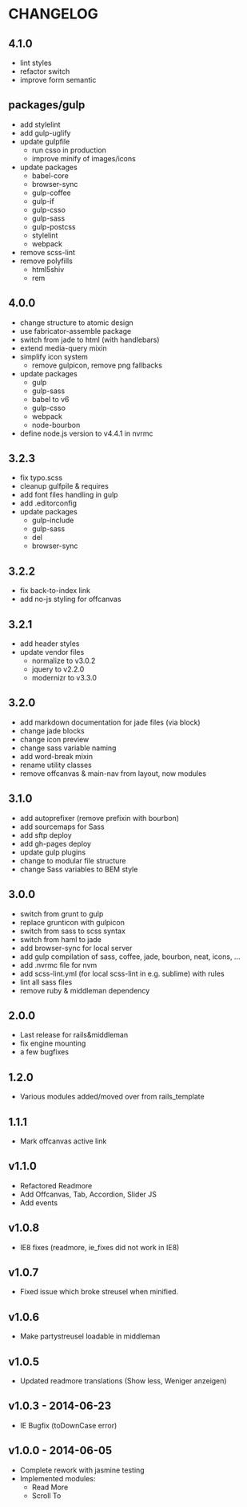 # CHANGELOG

## 4.1.0
* lint styles
* refactor switch
* improve form semantic

## packages/gulp
* add stylelint
* add gulp-uglify
* update gulpfile
  * run csso in production
  * improve minify of images/icons
* update packages
  * babel-core
  * browser-sync
  * gulp-coffee
  * gulp-if
  * gulp-csso
  * gulp-sass
  * gulp-postcss
  * stylelint
  * webpack
* remove scss-lint
* remove polyfills
  * html5shiv
  * rem

## 4.0.0
* change structure to atomic design
* use fabricator-assemble package
* switch from jade to html (with handlebars)
* extend media-query mixin
* simplify icon system
  * remove gulpicon, remove png fallbacks
* update packages
  * gulp
  * gulp-sass
  * babel to v6
  * gulp-csso
  * webpack
  * node-bourbon
* define node.js version to v4.4.1 in nvrmc

## 3.2.3
* fix typo.scss
* cleanup gulfpile & requires
* add font files handling in gulp
* add .editorconfig
* update packages
  * gulp-include
  * gulp-sass
  * del
  * browser-sync

## 3.2.2
* fix back-to-index link
* add no-js styling for offcanvas

## 3.2.1
* add header styles
* update vendor files
  * normalize to v3.0.2
  * jquery to v2.2.0
  * modernizr to v3.3.0

## 3.2.0
* add markdown documentation for jade files (via block)
* change jade blocks
* change icon preview
* change sass variable naming
* add word-break mixin
* rename utility classes
* remove offcanvas & main-nav from layout, now modules

## 3.1.0
* add autoprefixer (remove prefixin with bourbon)
* add sourcemaps for Sass
* add sftp deploy
* add gh-pages deploy
* update gulp plugins
* change to modular file structure
* change Sass variables to BEM style

## 3.0.0
* switch from grunt to gulp
* replace grunticon with gulpicon
* switch from sass to scss syntax
* switch from haml to jade
* add browser-sync for local server
* add gulp compilation of sass, coffee, jade, bourbon, neat, icons, ...
* add .nvrmc file for nvm
* add scss-lint.yml (for local scss-lint in e.g. sublime) with rules
* lint all sass files
* remove ruby & middleman dependency

## 2.0.0

* Last release for rails&middleman
* fix engine mounting
* a few bugfixes

## 1.2.0

* Various modules added/moved over from rails_template

## 1.1.1
* Mark offcanvas active link

## v1.1.0
* Refactored Readmore
* Add Offcanvas, Tab, Accordion, Slider JS
* Add events

## v1.0.8
* IE8 fixes (readmore, ie_fixes did not work in IE8)

## v1.0.7
* Fixed issue which broke streusel when minified.

## v1.0.6
* Make partystreusel loadable in middleman

## v1.0.5
* Updated readmore translations (Show less, Weniger anzeigen)

## v1.0.3 - 2014-06-23
* IE Bugfix (toDownCase error)

## v1.0.0 - 2014-06-05

* Complete rework with jasmine testing
* Implemented modules:
  * Read More
  * Scroll To
